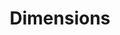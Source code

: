 ---
layout: default
bigquery: https://console.cloud.google.com/bigquery?p=covid-19-dimensions-ai&page=table&d=data&t=publications
contributors: Digital Science, https://www.digital-science.com/
cost: Free for personal, non-commercial use.
description: Dimensions contains more than 100 million publications, ranging from
  articles published in scholarly journals, books and book chapters, to preprints
  and conference proceedings. All publications are contextualized with linked data
  sets, funding, publications, patents, clinical trials, and policy documents. You
  can also view associated categories, funders, institutions, and researcher profiles.
documentation: https://docs.dimensions.ai/bigquery/index.html
last_edit: 04/09/2022, 09:59:55
location: https://www.dimensions.ai/products/free/
maintained_by: Digital Science, https://www.digital-science.com/
schema_fields:
- proceedings_title
- isbn
- funder_orgs
- funding_cad
- resulting_publication_ids
- editors
- id
- funder_org_cities
- doi
- category_sdg
- citation_string
- aliases
- date_inserted
- cpc
- research_org_countries
- acronyms
- research_org_state_codes
- journal
- category_uoa
- pages
- open_access_categories_v2
- research_org_state_names
- embargo_date
- supporting_grant_ids
- family_count
- funding_eur
- associated_grant_ids
- established
- original_abstract
- types
- publication_year
- associated_publication_pmid
- funding_nzd
- subtitles
- clinical_trial_ids
- name
- publisher
- category_for
- metrics
- filing_status
- parent_id
- granted_year
- funder_org
- source_id
- end_year
- category_icrp_ct
- conference
- funder_org_state_codes
- granted_date
- date
- title
- original_assignee_orgs
- legal_events
- categories
- funding_jpy
- research_orgs
- organisation_details
- current_assignee_orgs
- funder_org_acronyms
- filing_year
- citations_count
- phase
- date_normal
- category_icrp_cso
- eisbn
- funding_details
- gender
- original_title
- book_series_title
- associated_publication_arxiv_id
- created_date
- year
- status
- relationships
- jurisdiction
- current_assignee
- researcher_ids
- citations
- category_bra
- pmid
- address
- mesh_terms
- pmcid
- concepts
- family_members_ids
- research_org_cities
- expiration_year
- type
- external_ids
- book_title
- altmetrics
- conditions
- reference_ids
- funding_chf
- category_hrcs_hc
- end_date
- abstract
- kind
- date_imported_gbq
- priority_date
- cited_by_ids
- email_address
- volume
- resulting_publication_doi
- registry
- language
- open_access_categories
- funding_amount
- interventions
- acknowledgements
- funder_countries
- funding_currency
- labels
- research_org_city_names
- mesh_headings
- expiration_date
- original_assignee_countries
- repository_name
- arxiv_id
- funding_cny
- category_rcdc
- current_assignee_countries
- description
- acronym
- application_number
- family_id
- start_year
- repository_id
- funder_org_countries
- legal_status
- links
- journal_lists
- date_online
- patent_ids
- associated_publication_doi
- wikipedia_url
- publication_date
- assignee_countries
- research_org_country_names
- grant_number
- license
- active_years
- brief_title
- funding_gbp
- associated_publication_id
- ipcr
- issue
- linkout
- investigators
- original_assignee
- publication_ids
- date_print
- funding_aud
- category_hrcs_rac
- category_hra
- priority_year
- inventor_names
- foa_number
- date_modified
- start_date
- funding_usd
- assignee_orgs
- authors
- filing_date
- repository_url
shortname: dimensions
tags:
- scholarly literature
- patents
- funding
- clinical trials
- academic profiles
terms_of_use: 'Use of both the Dimensions COVID-19 dataset and full Dimensions dataset
  are subject to the Dimensions Terms of use: https://www.dimensions.ai/policies-terms-legal '
title: Dimensions
uuid: dcff88bd-fe6b-4fdb-8159-809bf9d7bc1c
---